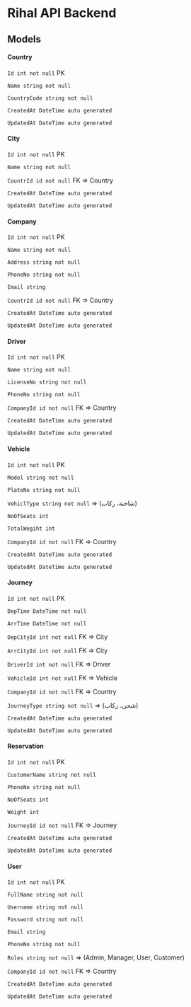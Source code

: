 # Rihal API Backend

## Models

#### Country

`Id int not null` PK

`Name string not null`

`CountryCode string not null`

`CreatedAt DateTime auto generated`

`UpdatedAt DateTime auto generated`

#### City

`Id int not null` PK

`Name string not null`

`CountrId id not null` FK => Country

`CreatedAt DateTime auto generated`

`UpdatedAt DateTime auto generated`

#### Company

`Id int not null` PK

`Name string not null`

`Address string not null`

`PhoneNo string not null`

`Email string`

`CountrId id not null` FK => Country

`CreatedAt DateTime auto generated`

`UpdatedAt DateTime auto generated`

#### Driver

`Id int not null` PK

`Name string not null`

`LicenseNo string not null`

`PhoneNo string not null`

`CompanyId id not null` FK => Country

`CreatedAt DateTime auto generated`

`UpdatedAt DateTime auto generated`

#### Vehicle

`Id int not null` PK

`Model string not null`

`PlateNo string not null`

`VehiclType string not null` => (شاحنة، ركاب)

`NoOfSeats int`

`TotalWegiht int`

`CompanyId id not null` FK => Country

`CreatedAt DateTime auto generated`

`UpdatedAt DateTime auto generated`

#### Journey

`Id int not null` PK

`DepTime DateTime not null`

`ArrTime DateTime not null`

`DepCityId int not null` FK => City

`ArrCityId int not null` FK => City

`DriverId int not null` FK => Driver

`VehicleId int not null` FK => Vehicle

`CompanyId id not null` FK => Country

`JourneyType string not null` => (شحن، ركاب)

`CreatedAt DateTime auto generated`

`UpdatedAt DateTime auto generated`

#### Reservation

`Id int not null` PK

`CustomerName string not null`

`PhoneNo string not null`

`NoOfSeats int`

`Weight int`

`JourneyId id not null` FK => Journey

`CreatedAt DateTime auto generated`

`UpdatedAt DateTime auto generated`

#### User

`Id int not null` PK

`FullName string not null`

`Username string not null`

`Password string not null`

`Email string`

`PhoneNo string not null`

`Roles string not null` => (Admin, Manager, User, Customer)

`CompanyId id not null` FK => Country

`CreatedAt DateTime auto generated`

`UpdatedAt DateTime auto generated`


